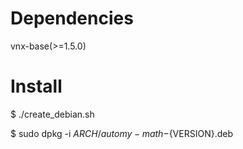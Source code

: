 
# Dependencies
vnx-base(>=1.5.0)

# Install

$ ./create_debian.sh

$ sudo dpkg -i ${ARCH}/automy-math-${VERSION}.deb
